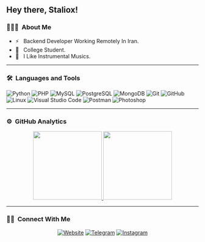 ## Hey there, Staliox!

### 👨🏻‍💻 &nbsp;About Me

- ⚡️ &nbsp; Backend Developer Working Remotely In Iran.
- 📖 &nbsp; College Student.
- 🌱 &nbsp; I Like Instrumental Musics.

---

### 🛠 &nbsp;Languages and Tools

  ![Python](https://img.shields.io/badge/-Python-333333?style=flat&logo=python)
  ![PHP](https://img.shields.io/badge/-PHP-333333?style=flat&logo=PHP)
  ![MySQL](https://img.shields.io/badge/-MySQL-333333?style=flat&logo=mysql)
  ![PostgreSQL](https://img.shields.io/badge/-PostgreSQL-333333?style=flat&logo=PostgreSQL) 
  ![MongoDB](https://img.shields.io/badge/-MongoDB-333333?style=flat&logo=mongodb) 
  ![Git](https://img.shields.io/badge/-Git-333333?style=flat&logo=git)
  ![GitHub](https://img.shields.io/badge/-GitHub-333333?style=flat&logo=github)
  ![Linux](https://img.shields.io/badge/-Linux-333333?style=flat&logo=linux)
  ![Visual Studio Code](https://img.shields.io/badge/-Visual%20Studio%20Code-333333?style=flat&logo=visual-studio-code&logoColor=007ACC)
  ![Postman](https://img.shields.io/badge/-Postman-333333?style=flat&logo=postman)
  ![Photoshop](https://img.shields.io/badge/-Photoshop-333333?style=flat&logo=adobe-photoshop)    

---

### ⚙️ &nbsp;GitHub Analytics

<p align="center">
<a href="https://github.com/staliox">
  <img height="180em" src="https://github-readme-stats-eight-theta.vercel.app/api?username=staliox&show_icons=true&theme=buefy&include_all_commits=true&count_private=true"/>
  <img height="180em" src="https://github-readme-stats-eight-theta.vercel.app/api/top-langs/?username=staliox&layout=compact&langs_count=8&theme=buefy"/>
</a>
</p>

---

### 🤝🏻 &nbsp;Connect With Me 

<p align="center">
<a href="https://www.staliox.ir"><img alt="Website" src="https://img.shields.io/badge/website-staliox.ir-green"></a>
<a href="https://www.t.me/staliox"><img alt="Telegram" src="https://img.shields.io/badge/telegram-staliox-blue"></a>
<a href="https://www.instagram.com/staliox"><img alt="Instagram" src="https://img.shields.io/badge/instagram-staliox-purple"></a>
</p>
